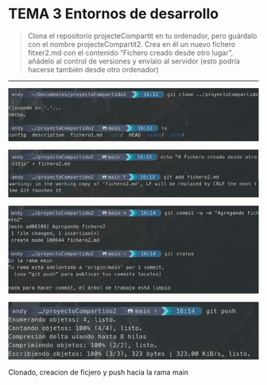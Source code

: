 # **TEMA 3 Entornos de desarrollo**

>Clona el repositorio projecteCompartit en tu ordenador, pero guárdalo con el nombre projecteCompartit2. Crea en él un nuevo fichero fitxer2.md con el contenido “Fichero creado desde otro lugar”, añádelo al control de versiones y envíalo al servidor (esto podría hacerse también desde otro ordenador)

---

![1](../../../recursos/EDDtema3/gitclon1.png)

![2](../../../recursos/EDDtema3/gitclon2.png)

![3](../../../recursos/EDDtema3/gitclon3.png)

![4](../../../recursos/EDDtema3/gitclon4.png)

Clonado, creacion de ficjero y push hacia la rama main
